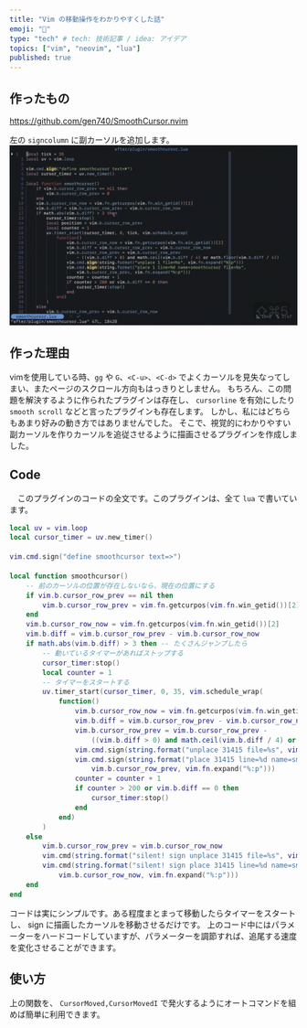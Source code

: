 ```yaml
---
title: "Vim の移動操作をわかりやすくした話"
emoji: "💭"
type: "tech" # tech: 技術記事 / idea: アイデア
topics: ["vim", "neovim", "lua"]
published: true
---
```


## 作ったもの
https://github.com/gen740/SmoothCursor.nvim

左の `signcolumn` に副カーソルを追加します。
![](/images/smoothcursor/Smooth_cursor.gif)

## 作った理由

vimを使用している時、`gg` や `G`、`<C-u>`、`<C-d>` でよくカーソルを見失なってしまい、またページのスクロール方向もはっきりとしません。
もちろん、この問題を解決するように作られたプラグインは存在し、 `cursorline` を有効にしたり `smooth scroll` などと言ったプラグインも存在します。
しかし、私にはどちらもあまり好みの動き方ではありませんでした。
そこで、視覚的にわかりやすい副カーソルを作りカーソルを追従させるように描画させるプラグインを作成しました。

## Code
　このプラグインのコードの全文です。このプラグインは、全て `lua` で書いています。
```lua
local uv = vim.loop
local cursor_timer = uv.new_timer()

vim.cmd.sign("define smoothcursor text=>")

local function smoothcursor()
    -- 前のカーソルの位置が存在しないなら、現在の位置にする
    if vim.b.cursor_row_prev == nil then
        vim.b.cursor_row_prev = vim.fn.getcurpos(vim.fn.win_getid())[2]
    end
    vim.b.cursor_row_now = vim.fn.getcurpos(vim.fn.win_getid())[2]
    vim.b.diff = vim.b.cursor_row_prev - vim.b.cursor_row_now
    if math.abs(vim.b.diff) > 3 then -- たくさんジャンプしたら
        -- 動いているタイマーがあればストップする
        cursor_timer:stop()
        local counter = 1
        -- タイマーをスタートする
        uv.timer_start(cursor_timer, 0, 35, vim.schedule_wrap(
            function()
                vim.b.cursor_row_now = vim.fn.getcurpos(vim.fn.win_getid())[2]
                vim.b.diff = vim.b.cursor_row_prev - vim.b.cursor_row_now
                vim.b.cursor_row_prev = vim.b.cursor_row_prev -
                    ((vim.b.diff > 0) and math.ceil(vim.b.diff / 4) or math.floor(vim.b.diff / 4))
                vim.cmd.sign(string.format("unplace 31415 file=%s", vim.fn.expand("%:p")))
                vim.cmd.sign(string.format("place 31415 line=%d name=smoothcursor file=%s",
                    vim.b.cursor_row_prev, vim.fn.expand("%:p")))
                counter = counter + 1
                if counter > 200 or vim.b.diff == 0 then
                    cursor_timer:stop()
                end
            end)
        )
    else
        vim.b.cursor_row_prev = vim.b.cursor_row_now
        vim.cmd(string.format("silent! sign unplace 31415 file=%s", vim.fn.expand("%:p")))
        vim.cmd(string.format("silent! sign place 31415 line=%d name=smoothcursor file=%s",
            vim.b.cursor_row_now, vim.fn.expand("%:p")))
    end
end
```
コードは実にシンプルです。ある程度まとまって移動したらタイマーをスタートし、 sign に描画したカーソルを移動させるだけです。
上のコード中にはパラメーターをハードコードしていますが、パラメーターを調節すれば、追尾する速度を変化させることができます。

## 使い方

上の関数を、 `CursorMoved,CursorMovedI` で発火するようにオートコマンドを組めば簡単に利用できます。
